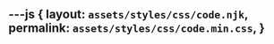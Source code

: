 ---js
{
  layout:    `assets/styles/css/code.njk`,
  permalink: `assets/styles/css/code.min.css`,
}
---
